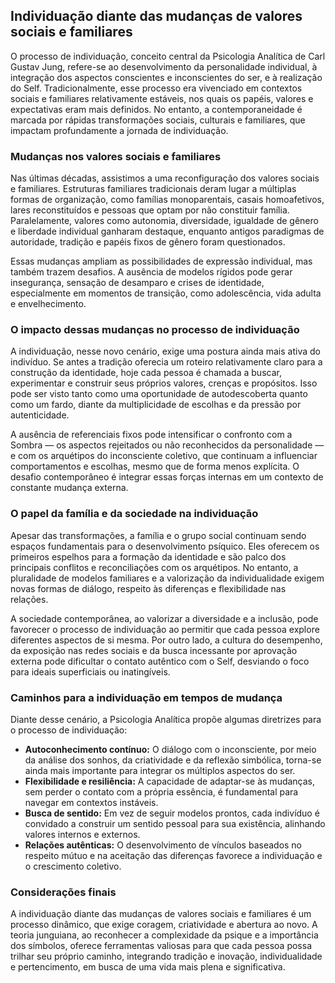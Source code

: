 
## Individuação diante das mudanças de valores sociais e familiares

O processo de individuação, conceito central da Psicologia Analítica de Carl Gustav Jung, refere-se ao desenvolvimento da personalidade individual, à integração dos aspectos conscientes e inconscientes do ser, e à realização do Self. Tradicionalmente, esse processo era vivenciado em contextos sociais e familiares relativamente estáveis, nos quais os papéis, valores e expectativas eram mais definidos. No entanto, a contemporaneidade é marcada por rápidas transformações sociais, culturais e familiares, que impactam profundamente a jornada de individuação.

### Mudanças nos valores sociais e familiares

Nas últimas décadas, assistimos a uma reconfiguração dos valores sociais e familiares. Estruturas familiares tradicionais deram lugar a múltiplas formas de organização, como famílias monoparentais, casais homoafetivos, lares reconstituídos e pessoas que optam por não constituir família. Paralelamente, valores como autonomia, diversidade, igualdade de gênero e liberdade individual ganharam destaque, enquanto antigos paradigmas de autoridade, tradição e papéis fixos de gênero foram questionados.

Essas mudanças ampliam as possibilidades de expressão individual, mas também trazem desafios. A ausência de modelos rígidos pode gerar insegurança, sensação de desamparo e crises de identidade, especialmente em momentos de transição, como adolescência, vida adulta e envelhecimento.

### O impacto dessas mudanças no processo de individuação

A individuação, nesse novo cenário, exige uma postura ainda mais ativa do indivíduo. Se antes a tradição oferecia um roteiro relativamente claro para a construção da identidade, hoje cada pessoa é chamada a buscar, experimentar e construir seus próprios valores, crenças e propósitos. Isso pode ser visto tanto como uma oportunidade de autodescoberta quanto como um fardo, diante da multiplicidade de escolhas e da pressão por autenticidade.

A ausência de referenciais fixos pode intensificar o confronto com a Sombra — os aspectos rejeitados ou não reconhecidos da personalidade — e com os arquétipos do inconsciente coletivo, que continuam a influenciar comportamentos e escolhas, mesmo que de forma menos explícita. O desafio contemporâneo é integrar essas forças internas em um contexto de constante mudança externa.

### O papel da família e da sociedade na individuação

Apesar das transformações, a família e o grupo social continuam sendo espaços fundamentais para o desenvolvimento psíquico. Eles oferecem os primeiros espelhos para a formação da identidade e são palco dos principais conflitos e reconciliações com os arquétipos. No entanto, a pluralidade de modelos familiares e a valorização da individualidade exigem novas formas de diálogo, respeito às diferenças e flexibilidade nas relações.

A sociedade contemporânea, ao valorizar a diversidade e a inclusão, pode favorecer o processo de individuação ao permitir que cada pessoa explore diferentes aspectos de si mesma. Por outro lado, a cultura do desempenho, da exposição nas redes sociais e da busca incessante por aprovação externa pode dificultar o contato autêntico com o Self, desviando o foco para ideais superficiais ou inatingíveis.

### Caminhos para a individuação em tempos de mudança

Diante desse cenário, a Psicologia Analítica propõe algumas diretrizes para o processo de individuação:

- **Autoconhecimento contínuo:** O diálogo com o inconsciente, por meio da análise dos sonhos, da criatividade e da reflexão simbólica, torna-se ainda mais importante para integrar os múltiplos aspectos do ser.
- **Flexibilidade e resiliência:** A capacidade de adaptar-se às mudanças, sem perder o contato com a própria essência, é fundamental para navegar em contextos instáveis.
- **Busca de sentido:** Em vez de seguir modelos prontos, cada indivíduo é convidado a construir um sentido pessoal para sua existência, alinhando valores internos e externos.
- **Relações autênticas:** O desenvolvimento de vínculos baseados no respeito mútuo e na aceitação das diferenças favorece a individuação e o crescimento coletivo.

### Considerações finais

A individuação diante das mudanças de valores sociais e familiares é um processo dinâmico, que exige coragem, criatividade e abertura ao novo. A teoria junguiana, ao reconhecer a complexidade da psique e a importância dos símbolos, oferece ferramentas valiosas para que cada pessoa possa trilhar seu próprio caminho, integrando tradição e inovação, individualidade e pertencimento, em busca de uma vida mais plena e significativa.
```
